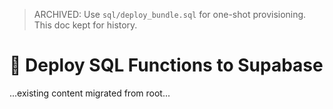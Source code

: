 > ARCHIVED: Use `sql/deploy_bundle.sql` for one-shot provisioning. This doc kept for history.

# 🚀 Deploy SQL Functions to Supabase

...existing content migrated from root...

